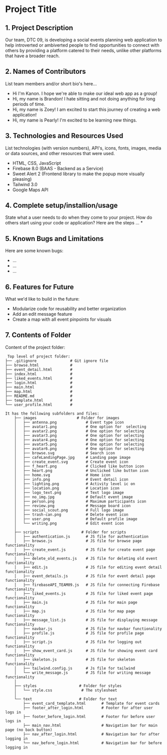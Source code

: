# Project Title

## 1. Project Description
Our team, DTC 09, is developing a social events planning web application to help introverted or ambiverted people to find opportunities to connect with others by providing a platform catered to their needs, unlike other platforms that have a broader reach.

## 2. Names of Contributors
List team members and/or short bio's here... 
* Hi I'm Kanon. I hope we're able to make our ideal web app as a group!
* Hi, my name is Brandon! I hate sitting and not doing anything for long periods of time.
* Hi, my name is Zoey! I am excited to start this journey of creating a web application!
* Hi, my name is Pearly! I'm excited to be learning new things.
	
## 3. Technologies and Resources Used
List technologies (with version numbers), API's, icons, fonts, images, media or data sources, and other resources that were used.
* HTML, CSS, JavaScript
* Firebase 8.0 (BAAS - Backend as a Service)
* Sweet Alert 2 (Frontend library to make the popup more visually pleasing)
* Tailwind 3.0
* Google Maps API

## 4. Complete setup/installion/usage
State what a user needs to do when they come to your project.  How do others start using your code or application?
Here are the steps ...
* 

## 5. Known Bugs and Limitations
Here are some known bugs:
* ...
* ...
* ...

## 6. Features for Future
What we'd like to build in the future:
* Modularize code for reusability and better organization
* Add an edit message feature
* Create a map with all event pinpoints for visuals
	
## 7. Contents of Folder
Content of the project folder:

```
 Top level of project folder: 
├── .gitignore               # Git ignore file
├── browse.html              # 
├── event_detail.html        #
├── index.html               #
├── liked_events.html        #
├── login.html               #
├── main.html                #
├── map.html                 #
├── README.md                #
├── template.html            #
└── user_profile.html        #

It has the following subfolders and files:
    ├── images                  # Folder for images
    │   ├── antenna.png             # Event type icon
    │   ├── avatar1.png             # One option for  selecting 
    │   ├── avatar2.png             # One option for selecting 
    │   ├── avatar3.png             # One option for selecting 
    │   ├── avatar4.png             # One option for selecting 
    │   ├── avatar5.png             # One option for selecting 
    │   ├── avatar6.png             # One option for selecting 
    │   ├── browse.svg              # Search icon
    │   ├── cafeLandingPage.jpg     # Landing page image
    │   ├── create_event.svg        # Create event icon
    │   ├── f_heart.png             # Clicked like button icon
    │   ├── heart.png               # Unclicked like button icon
    │   ├── home.svg                # Home icon
    │   ├── info.png                # Event detail icon
    │   ├── lighting.png            # Activity level ic on
    │   ├── location.png            # Location icon 
    │   ├── logo_text.png           # Text logo image
    │   ├── no_img.jpg              # Default event image
    │   ├── person.png              # Maximum participants icon
    │   ├── review.png              # Message board icon
    │   ├── social_scout.png        # Full logo image
    │   ├── trash-can.png           # Delete event icon
    │   ├── user.png                # Default profile image
    │   └── writing.png             # Edit event icon
    │     
    ├── scripts                   # Folder for scripts
    │   ├── authentication.js       # JS file for authentication
    │   ├── browse.js               # JS file for browse page functionality 
    │   ├── create_event.js         # JS file for create event page functionality
    │   ├── delete_old_events.js    # JS file for deleting old event functionality
    │   ├── edit.js                 # JS file for editing event detail functionality
    │   ├── event_details.js        # JS file for event detail page functionality
    │   ├── firebaseAPI_TEAM09.js   # JS file for connecting Firebase functionality
    │   ├── liked_events.js         # JS file for liked event page functionality
    │   ├── main.js                 # JS file for main page functionality
    │   ├── map.js                  # JS file for map page functionality
    │   ├── message_list.js         # JS file for displaying message functionality
    │   ├── navbar.js               # JS file for navbar functionality
    │   ├── profile.js              # JS file for profile page functionality
    │   ├── script.js               # JS file for logging out functionality
    │   ├── show_event_card.js      # JS file for showing event card functionality
    │   ├── skeleton.js             # JS file for skeleton functionality
    │   ├── tailwind.config.js      # Js file for tailwind
    │   └── write_message.js        # JS file for writing message functionality
    │
    ├── styles                   # Folder for styles
    │   └── style.css             # The stylesheet
    │     
    └── text                     # Folder for text
        ├── event_card_template.html       # Template for event cards
        ├── footer_after_login.html        # Footer for after user logs in
        ├── footer_before_login.html       # Footer for before user logs in
        ├── main_nav.html                  # Navigation bar for main page (no back button)
        ├── nav_after_login.html           # Navigation bar for after logging in 
        └── nav_before_login.html          # Navigation bar for before logging in



```


